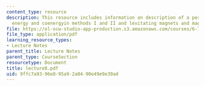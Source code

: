 ```yaml
---
content_type: resource
description: This resource includes information on description of a perfect diamagnet,
  energy and coenergyin methods I and II and levitating magnets and maglev trains.
file: https://ol-ocw-studio-app-production.s3.amazonaws.com/courses/6-763-applied-superconductivity-fall-2005/9ffc7a9396e895a92a0490e49e9e39ad_lecture8.pdf
file_type: application/pdf
learning_resource_types:
- Lecture Notes
parent_title: Lecture Notes
parent_type: CourseSection
resourcetype: Document
title: lecture8.pdf
uid: 9ffc7a93-96e8-95a9-2a04-90e49e9e39ad
---
```

